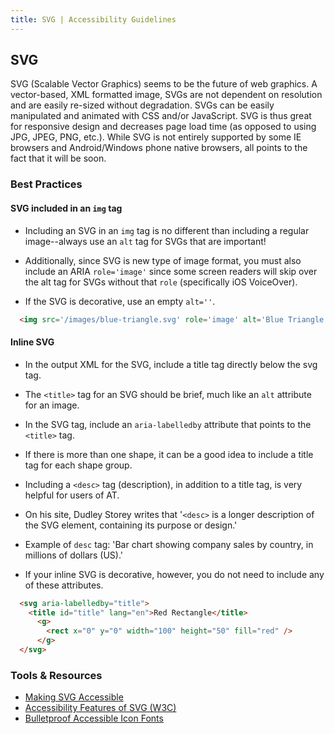 ```yaml
---
title: SVG | Accessibility Guidelines
---
```


## SVG

SVG (Scalable Vector Graphics) seems to be the future of web graphics. A vector-based, XML formatted image, SVGs are not dependent on resolution and are easily re-sized without degradation.  SVGs can be easily manipulated and animated with CSS and/or JavaScript.  SVG is thus great for responsive design and decreases page load time (as opposed to using JPG, JPEG, PNG, etc.). While SVG is not entirely supported by some IE browsers and Android/Windows phone native browsers, all points to the fact that it will be soon.

### Best Practices

#### SVG included in an `img` tag

* Including an SVG in an `img` tag is no different than including a regular image--always use an `alt` tag for SVGs that are important!

* Additionally, since SVG is new type of image format, you must also include an ARIA `role='image'` since some screen readers will skip over the alt tag for SVGs without that `role` (specifically iOS VoiceOver).

* If the SVG is decorative, use an empty `alt=''`.

```html
  <img src='/images/blue-triangle.svg' role='image' alt='Blue Triangle'/>
```

#### Inline SVG

* In the output XML for the SVG, include a title tag directly below the svg tag.

* The `<title>` tag for an SVG should be brief, much like an `alt` attribute for an image.

* In the SVG tag, include an `aria-labelledby` attribute that points to the `<title>` tag.

* If there is more than one shape, it can be a good idea to include a title tag for each shape group.

* Including a `<desc>` tag (description), in addition to a title tag, is very helpful for users of AT.

* On his site, Dudley Storey writes that '`<desc>` is a longer description of the SVG element, containing its purpose or design.'

* Example of `desc` tag: 'Bar chart showing company sales by country, in millions of dollars (US).'

* If your inline SVG is decorative, however, you do not need to include any of these attributes.

```html
  <svg aria-labelledby="title">
    <title id="title" lang="en">Red Rectangle</title>
      <g>
        <rect x="0" y="0" width="100" height="50" fill="red" />
      </g>
  </svg>
```

<Live Example>

### Tools &amp; Resources

* [Making SVG Accessible](http://thenewcode.com/1026/Making-SVG-Accessible)
* [Accessibility Features of SVG (W3C)](https://www.w3.org/TR/SVG-access/)
* [Bulletproof Accessible Icon Fonts](https://www.filamentgroup.com/lab/bulletproof_icon_fonts.html)
